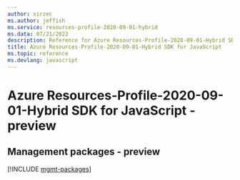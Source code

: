 ```yaml
---
author: xirzec
ms.author: jeffish
ms.service: resources-profile-2020-09-01-hybrid
ms.data: 07/21/2022
description: Reference for Azure Resources-Profile-2020-09-01-Hybrid SDK for JavaScript
title: Azure Resources-Profile-2020-09-01-Hybrid SDK for JavaScript
ms.topic: reference
ms.devlang: javascript
---
```

# Azure Resources-Profile-2020-09-01-Hybrid SDK for JavaScript - preview

## Management packages - preview
[!INCLUDE [mgmt-packages](resources-profile-2020-09-01-hybrid-mgmt-index.md)]
